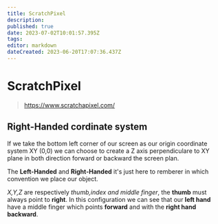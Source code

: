```yaml
---
title: ScratchPixel
description: 
published: true
date: 2023-07-02T10:01:57.395Z
tags: 
editor: markdown
dateCreated: 2023-06-20T17:07:36.437Z
---
```


# ScratchPixel

> https://www.scratchapixel.com/

## Right-Handed cordinate system

If we take the bottom left corner of our screen as our origin coordinate system XY (0,0) we can choose to create a Z axis perpendiculare to XY plane in both direction forward or backward the screen plan.

The **Left-Handed** and **Right-Handed** it's just here to remberer in which convention we place our object.

*X,Y,Z* are respectively *thumb,index and middle finger*, the **thumb** must always point to **right**. In this configuration we can see that our **left hand** have a middle finger which points **forward** and with the **right hand** **backward**.

